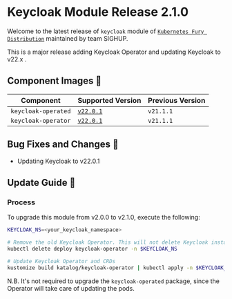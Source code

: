 # Keycloak Module Release 2.1.0

Welcome to the latest release of `keycloak` module of [`Kubernetes Fury Distribution`](https://github.com/sighupio/fury-distribution) maintained by team SIGHUP.

This is a major release adding Keycloak Operator and updating Keycloak to v22.x .

## Component Images 🚢

| Component               | Supported Version                                                                                   | Previous Version |
| ----------------------- | --------------------------------------------------------------------------------------------------- | ---------------- |
| `keycloak-operated`     | [`v22.0.1`](https://github.com/keycloak/keycloak/releases/tag/22.0.1)                               | `v21.1.1`      |
| `keycloak-operator`     | [`v22.0.1`](https://github.com/keycloak/keycloak-k8s-resources/releases/tag/22.0.1)                 | `v21.1.1`      |

## Bug Fixes and Changes 🐛

- Updating Keycloak to v22.0.1

## Update Guide 🦮

### Process

To upgrade this module from v2.0.0 to v2.1.0, execute the following:

```bash
KEYCLOAK_NS=<your_keycloak_namespace>

# Remove the old Keycloak Operator. This will not delete Keycloak instances.
kubectl delete deploy keycloak-operator -n $KEYCLOAK_NS

# Update Keycloak Operator and CRDs
kustomize build katalog/keycloak-operator | kubectl apply -n $KEYCLOAK_NS -f - 

```

N.B. It's not required to upgrade the `keycloak-operated` package, since the Operator will take care of updating the pods.